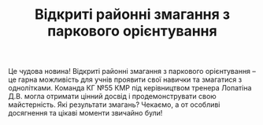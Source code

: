 ﻿---
title: Відкриті районні змагання з паркового орієнтування
---

Це чудова новина! Відкриті районні змагання з паркового орієнтування – це гарна можливість для учнів проявити свої навички та змагатися з однолітками. Команда КГ №55 КМР під керівництвом тренера Лопатіна Д.В. могла отримати цінний досвід і продемонструвати свою майстерність. Які результати змагань? Чекаємо, а от особливі досягнення та цікаві моменти звичайно були!

<slideshow />
